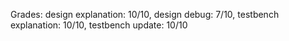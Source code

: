 Grades: design explanation: 10/10, design debug: 7/10, testbench explanation: 10/10, testbench update: 10/10
